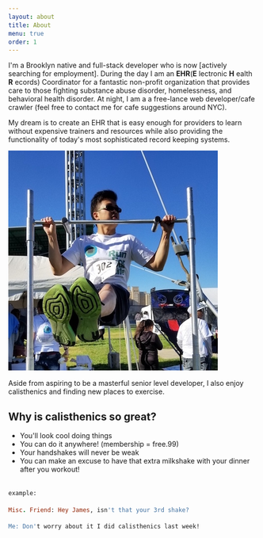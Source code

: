 ```yaml
---
layout: about
title: About
menu: true
order: 1
---
```


I'm a Brooklyn native and full-stack developer who is now [actively searching for employment]. During the day I am an **EHR**(**E** lectronic **H** ealth **R** ecords) Coordinator for a fantastic non-profit organization that provides care to those fighting substance abuse disorder, homelessness, and behavioral health disorder. At night, I am a a free-lance web developer/cafe crawler (feel free to contact me for cafe suggestions around NYC).

My dream is to create an EHR that is easy enough for providers to learn without expensive trainers and resources while also providing the functionality of today's most sophisticated record keeping systems.

![Struggle Face](/assets/img/about.jpg)


Aside from aspiring to be a masterful senior level developer, I also enjoy calisthenics and finding new places to exercise.

Why is calisthenics so great?
---
* You'll look cool doing things
* You can do it anywhere! (membership = free.99)
* Your handshakes will never be weak
* You can make an excuse to have that extra milkshake with your dinner after you workout!

~~~ruby

example:

Misc. Friend: Hey James, isn't that your 3rd shake?       

Me: Don't worry about it I did calisthenics last week!

~~~
